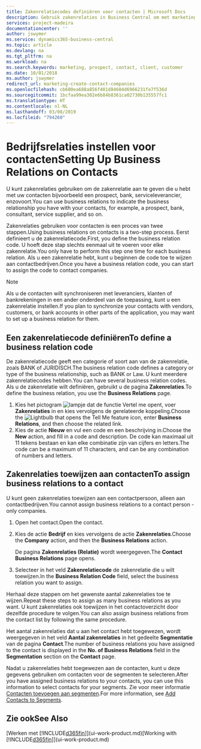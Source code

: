 ```yaml
---
title: Zakenrelatiecodes definiëren voor contacten | Microsoft Docs
description: Gebruik zakenrelaties in Business Central om met marketing te helpen en de zakenrelatie aan te geven die u hebt met uw prospects, cliënten, en klanten, bijvoorbeeld, een bank- of serviceleverancier.
services: project-madeira
documentationcenter: ''
author: jswymer
ms.service: dynamics365-business-central
ms.topic: article
ms.devlang: na
ms.tgt_pltfrm: na
ms.workload: na
ms.search.keywords: marketing, prospect, contact, client, customer
ms.date: 10/01/2018
ms.author: jswymer
redirect_url: marketing-create-contact-companies
ms.openlocfilehash: cb600ea688a856f481d84604d6966231fe7f536d
ms.sourcegitcommit: 1bcfaa99ea302e6b84b8361ca02730b135557fc1
ms.translationtype: HT
ms.contentlocale: nl-NL
ms.lasthandoff: 03/08/2019
ms.locfileid: "794260"
---
```

# <a name="setting-up-business-relations-on-contacts"></a><span data-ttu-id="b71f5-103">Bedrijfsrelaties instellen voor contacten</span><span class="sxs-lookup"><span data-stu-id="b71f5-103">Setting Up Business Relations on Contacts</span></span>
<span data-ttu-id="b71f5-104">U kunt zakenrelaties gebruiken om de zakenrelatie aan te geven die u hebt met uw contacten bijvoorbeeld een prospect, bank, serviceleverancier, enzovoort.</span><span class="sxs-lookup"><span data-stu-id="b71f5-104">You can use business relations to indicate the business relationship you have with your contacts, for example, a prospect, bank, consultant, service supplier, and so on.</span></span>

<span data-ttu-id="b71f5-105">Zakenrelaties gebruiken voor contacten is een proces van twee stappen.</span><span class="sxs-lookup"><span data-stu-id="b71f5-105">Using business relations on contacts is a two-step process.</span></span> <span data-ttu-id="b71f5-106">Eerst definieert u de zakenrelatiecode.</span><span class="sxs-lookup"><span data-stu-id="b71f5-106">First, you define the business relation code.</span></span> <span data-ttu-id="b71f5-107">U hoeft deze stap slechts eenmaal uit te voeren voor elke zakenrelatie.</span><span class="sxs-lookup"><span data-stu-id="b71f5-107">You only have to perform this step one time for each business relation.</span></span> <span data-ttu-id="b71f5-108">Als u een zakenrelatie hebt, kunt u beginnen de code toe te wijzen aan contactbedrijven.</span><span class="sxs-lookup"><span data-stu-id="b71f5-108">Once you have a business relation code, you can start to assign the code to contact companies.</span></span>

> [!NOTE]  
>   <span data-ttu-id="b71f5-109">Als u de contacten wilt synchroniseren met leveranciers, klanten of bankrekeningen in een ander onderdeel van de toepassing, kunt u een zakenrelatie instellen.</span><span class="sxs-lookup"><span data-stu-id="b71f5-109">If you plan to synchronize your contacts with vendors, customers, or bank accounts in other parts of the application, you may want to set up a business relation for them.</span></span>

## <a name="to-define-a-business-relation-code"></a><span data-ttu-id="b71f5-110">Een zakenrelatiecode definiëren</span><span class="sxs-lookup"><span data-stu-id="b71f5-110">To define a business relation code</span></span>
<span data-ttu-id="b71f5-111">De zakenrelatiecode geeft een categorie of soort aan van de zakenrelatie, zoals BANK of JURIDISCH.</span><span class="sxs-lookup"><span data-stu-id="b71f5-111">The business relation code defines a category or type of the business relationship, such as BANK or Law.</span></span> <span data-ttu-id="b71f5-112">U kunt meerdere zakenrelatiecodes hebben.</span><span class="sxs-lookup"><span data-stu-id="b71f5-112">You can have several business relation codes.</span></span> <span data-ttu-id="b71f5-113">Als u de zakenrelatie wilt definiëren, gebruikt u de pagina **Zakenrelaties**.</span><span class="sxs-lookup"><span data-stu-id="b71f5-113">To define the business relation, you use the **Business Relations** page.</span></span>

1. <span data-ttu-id="b71f5-114">Kies het pictogram ![lampje dat de functie Vertel me opent](media/ui-search/search_small.png "Vertel me wat u wilt doen"), voer **Zakenrelaties** in en kies vervolgens de gerelateerde koppeling.</span><span class="sxs-lookup"><span data-stu-id="b71f5-114">Choose the ![Lightbulb that opens the Tell Me feature](media/ui-search/search_small.png "Tell me what you want to do") icon, enter **Business Relations**, and then choose the related link.</span></span>
2. <span data-ttu-id="b71f5-115">Kies de actie **Nieuw** en vul een code en een beschrijving in.</span><span class="sxs-lookup"><span data-stu-id="b71f5-115">Choose the **New** action, and fill in a code and description.</span></span> <span data-ttu-id="b71f5-116">De code kan maximaal uit 11 tekens bestaan en kan elke combinatie zijn van cijfers en letters.</span><span class="sxs-lookup"><span data-stu-id="b71f5-116">The code can be a maximum of 11 characters, and can be any combination of numbers and letters.</span></span>

## <a name="AssignBusRelContact"></a> <span data-ttu-id="b71f5-117">Zakenrelaties toewijzen aan contacten</span><span class="sxs-lookup"><span data-stu-id="b71f5-117">To assign business relations to a contact</span></span>
<span data-ttu-id="b71f5-118">U kunt geen zakenrelaties toewijzen aan een contactpersoon, alleen aan contactbedrijven.</span><span class="sxs-lookup"><span data-stu-id="b71f5-118">You cannot assign business relations to a contact person - only companies.</span></span>

1. <span data-ttu-id="b71f5-119">Open het contact.</span><span class="sxs-lookup"><span data-stu-id="b71f5-119">Open the contact.</span></span>
2. <span data-ttu-id="b71f5-120">Kies de actie **Bedrijf** en kies vervolgens de actie **Zakenrelaties**.</span><span class="sxs-lookup"><span data-stu-id="b71f5-120">Choose the **Company** action, and then the **Business Relations** action.</span></span>

    <span data-ttu-id="b71f5-121">De pagina **Zakenrelaties (Relatie)** wordt weergegeven.</span><span class="sxs-lookup"><span data-stu-id="b71f5-121">The **Contact Business Relations** page opens.</span></span>
3. <span data-ttu-id="b71f5-122">Selecteer in het veld **Zakenrelatiecode** de zakenrelatie die u wilt toewijzen.</span><span class="sxs-lookup"><span data-stu-id="b71f5-122">In the **Business Relation Code** field, select the business relation you want to assign.</span></span>

<span data-ttu-id="b71f5-123">Herhaal deze stappen om het gewenste aantal zakenrelaties toe te wijzen.</span><span class="sxs-lookup"><span data-stu-id="b71f5-123">Repeat these steps to assign as many business relations as you want.</span></span> <span data-ttu-id="b71f5-124">U kunt zakenrelaties ook toewijzen in het contactoverzicht door dezelfde procedure te volgen.</span><span class="sxs-lookup"><span data-stu-id="b71f5-124">You can also assign business relations from the contact list by following the same procedure.</span></span>

<span data-ttu-id="b71f5-125">Het aantal zakenrelaties dat u aan het contact hebt toegewezen, wordt weergegeven in het veld **Aantal zakenrelaties** in het gedeelte **Segmentatie** van de pagina **Contact**.</span><span class="sxs-lookup"><span data-stu-id="b71f5-125">The number of business relations you have assigned to the contact is displayed in the **No. of Business Relations** field in the **Segmentation** section on the **Contact** page.</span></span>

<span data-ttu-id="b71f5-126">Nadat u zakenrelaties hebt toegewezen aan de contacten, kunt u deze gegevens gebruiken om contacten voor de segmenten te selecteren.</span><span class="sxs-lookup"><span data-stu-id="b71f5-126">After you have assigned business relations to your contacts, you can use this information to select contacts for your segments.</span></span> <span data-ttu-id="b71f5-127">Zie voor meer informatie [Contacten toevoegen aan segmenten](marketing-add-contact-segment.md).</span><span class="sxs-lookup"><span data-stu-id="b71f5-127">For more information, see [Add Contacts to Segments](marketing-add-contact-segment.md).</span></span>

## <a name="see-also"></a><span data-ttu-id="b71f5-128">Zie ook</span><span class="sxs-lookup"><span data-stu-id="b71f5-128">See Also</span></span>
<span data-ttu-id="b71f5-129">[Werken met [!INCLUDE[d365fin](includes/d365fin_md.md)]](ui-work-product.md)</span><span class="sxs-lookup"><span data-stu-id="b71f5-129">[Working with [!INCLUDE[d365fin](includes/d365fin_md.md)]](ui-work-product.md)</span></span>
